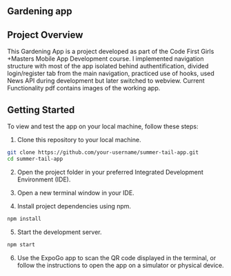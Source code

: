 ## Gardening app

## Project Overview

This Gardening App is a project developed as part of the Code First Girls +Masters Mobile App Development course. I implemented navigation structure with most of the app isolated behind authentification, divided login/register tab from the main navigation, practiced use of hooks, used News API during development but later switched to webview. Current Functionality pdf contains images of the working app.
## Getting Started

To view and test the app on your local machine, follow these steps:

1. Clone this repository to your local machine.

```bash
git clone https://github.com/your-username/summer-tail-app.git
cd summer-tail-app
```
2. Open the project folder in your preferred Integrated Development Environment (IDE).

3. Open a new terminal window in your IDE.

4. Install project dependencies using npm.

```bash
npm install
```
5. Start the development server.
```bash
npm start
```
6. Use the ExpoGo app to scan the QR code displayed in the terminal, or follow the instructions to open the app on a simulator or physical device.
